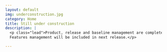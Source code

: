 ```yaml
---
layout: default
img: underconstruction.jpg
category: Home
title: Still under construction
description: |
  <p class="lead">Product, release and baseline management are completed. 
  Features management will be included in next release.</p>

---
```

